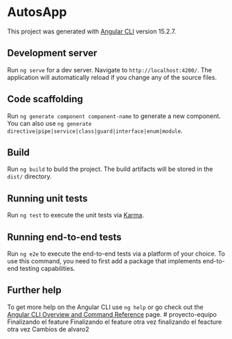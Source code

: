 # AutosApp

This project was generated with [Angular CLI](https://github.com/angular/angular-cli) version 15.2.7.

## Development server

Run `ng serve` for a dev server. Navigate to `http://localhost:4200/`. The application will automatically reload if you change any of the source files.

## Code scaffolding

Run `ng generate component component-name` to generate a new component. You can also use `ng generate directive|pipe|service|class|guard|interface|enum|module`.

## Build

Run `ng build` to build the project. The build artifacts will be stored in the `dist/` directory.

## Running unit tests

Run `ng test` to execute the unit tests via [Karma](https://karma-runner.github.io).

## Running end-to-end tests

Run `ng e2e` to execute the end-to-end tests via a platform of your choice. To use this command, you need to first add a package that implements end-to-end testing capabilities.

## Further help

To get more help on the Angular CLI use `ng help` or go check out the [Angular CLI Overview and Command Reference](https://angular.io/cli) page.
#   p r o y e c t o - e q u i p o  
 F i n a l i z a n d o   e l   f e a t u r e  
 F i n a l i z a n d o   e l   f e a t u r e   o t r a   v e z  
 f i n a l i z a n d o   e l   f e a c t u r e   o t r a   v e z  
 C a m b i o s   d e   a l v a r o 2  
 